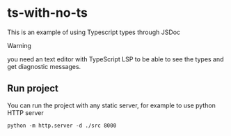 # ts-with-no-ts

This is an example of using Typescript types through JSDoc

> [!WARNING]
> you need an text editor with TypeScript LSP to be able to see the types and get diagnostic messages.

## Run project

You can run the project with any static server, for example to use python HTTP server

```shell
python -m http.server -d ./src 8000
```
